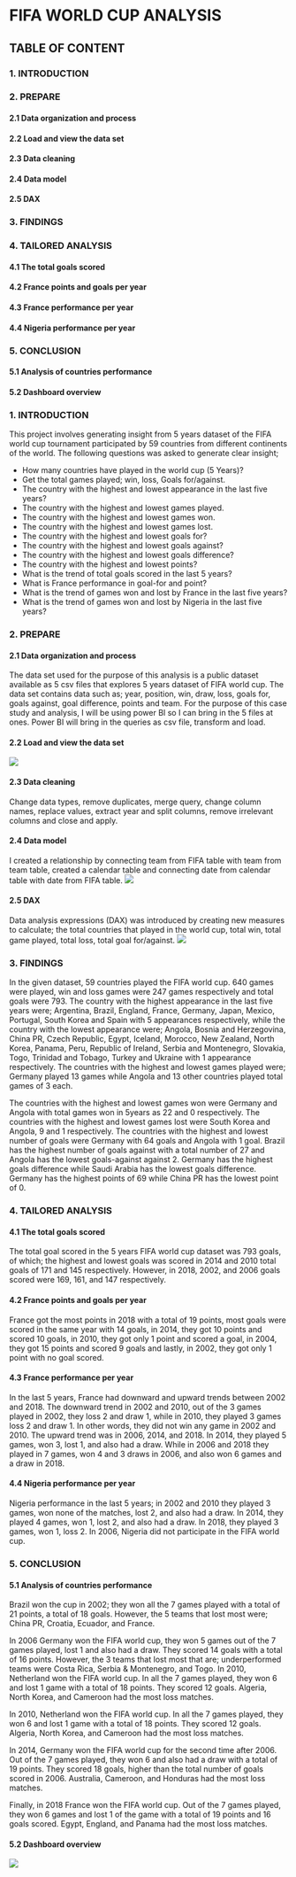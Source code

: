 #  **FIFA WORLD CUP ANALYSIS**

## TABLE OF CONTENT

### 1. INTRODUCTION
### 2. PREPARE
#### 2.1 Data organization and process
#### 2.2 Load and view the data set
#### 2.3 Data cleaning
#### 2.4 Data model
#### 2.5 DAX

### 3. FINDINGS
### 4. TAILORED ANALYSIS
#### 4.1 The total goals scored
#### 4.2 France points and goals per year
#### 4.3 France performance per year
#### 4.4 Nigeria performance per year

### 5. CONCLUSION 
#### 5.1 Analysis of countries performance
#### 5.2 Dashboard overview

### 1. INTRODUCTION 
This project involves generating insight from 5 years dataset of the FIFA world cup tournament 
participated by 59 countries from different continents of the world. 
The following questions was asked to generate clear insight; 
-	How many countries have played in the world cup (5 Years)? 
-	Get the total games played; win, loss, Goals for/against. 
-	The country with the highest and lowest appearance in the last five years? 
-	The country with the highest and lowest games played. 
-	The country with the highest and lowest games won. 
-	The country with the highest and lowest games lost. 
-	The country with the highest and lowest goals for? 
-	The country with the highest and lowest goals against? 
-	The country with the highest and lowest goals difference? 
-	The country with the highest and lowest points? 
-	What is the trend of total goals scored in the last 5 years?
-	What is France performance in goal-for and point?
-	What is the trend of games won and lost by France in the last five years?
-	What is the trend of games won and lost by Nigeria in the last five years?

### 2. PREPARE

#### 2.1 Data organization and process
The data set used for the purpose of this analysis is a public dataset available as 5 csv files that explores 5 years dataset of FIFA world cup. The data set contains data such as; year, position, win, draw, loss, goals for, goals against, goal difference, points and team. For the purpose of this case study and analysis, I will be using power BI so I can bring in the 5 files at ones. Power BI will bring in the queries as csv file, transform and load.

#### 2.2 Load and view the data set
![](image.query.png)

#### 2.3 Data cleaning
Change data types, remove duplicates, merge query, change column names, replace values, extract year and split columns, remove irrelevant columns and close and apply.

#### 2.4 Data model
I created a relationship by connecting team from FIFA table with team from team table, created a calendar table and connecting date from calendar table with date from FIFA table.
![](image.data_model.png)

#### 2.5 DAX
Data analysis expressions (DAX) was introduced by creating new measures to calculate; the total countries that played in the world cup, total win, total game played, total loss, total goal for/against.
![](image.DAX.png)

### 3. FINDINGS
 
In the given dataset, 59 countries played the FIFA world cup. 640 games were played, win and loss games were 247 games respectively and total goals were 793. 
The country with the highest appearance in the last five years were; Argentina, Brazil, England, France, Germany, Japan, Mexico, Portugal, South Korea and Spain with 5 appearances respectively, while the country with the lowest appearance were; Angola, Bosnia and Herzegovina, China PR, Czech Republic, Egypt, Iceland, Morocco, New Zealand, North Korea, Panama, Peru, Republic of Ireland, Serbia and Montenegro, Slovakia, Togo, Trinidad and Tobago, Turkey and Ukraine with 1 appearance respectively.
The countries with the highest and lowest games played were; Germany played 13 games while 
Angola and 13 other countries played total games of 3 each.

The countries with the highest and lowest games won were Germany and Angola with total games won in 5years as 22 and 0 respectively. 
The countries with the highest and lowest games lost were South Korea and Angola, 9 and 1 
respectively. 
The countries with the highest and lowest number of goals were Germany with 64 goals and Angola with 1 goal. 
Brazil has the highest number of goals against with a total number of 27 and Angola has the lowest goals-against against 2. 
Germany has the highest goals difference while Saudi Arabia has the lowest goals difference.
Germany has the highest points of 69 while China PR has the lowest point of 0.


### 4. TAILORED ANALYSIS 

#### 4.1 The total goals scored 
The total goal scored in the 5 years FIFA world cup dataset was 793 goals, of which; the highest and lowest goals was scored in 2014 and 2010 total goals of 171 and 145 respectively. 
However, in 2018, 2002, and 2006 goals scored were 169, 161, and 147 respectively. 

#### 4.2 France points and goals per year

France got the most points in 2018 with a total of 19 points, most goals were scored in the same year with 14 goals, in 2014, they got 10 points and scored 10 goals, in 2010, they got only 1 point and scored a goal, in 2004, they got 15 points and scored 9 goals and lastly, in 2002, they got only 1 point with no goal scored. 
	
#### 4.3 France performance per year

In the last 5 years, France had downward and upward trends between 2002 and 2018. 
The downward trend in 2002 and 2010, out of the 3 games played in 2002, they loss 2 and draw 1, while in 2010, they played 3 games loss 2 and draw 1. In other words, they did not win any game in 2002 and 2010. The upward trend was in 2006, 2014, and 2018. In 2014, they played 5 games, won 3, lost 1, and also had a draw. While in 2006 and 2018 they played in 7 games, won 4 and 3 draws in 2006, and also won 6 games and a draw in 2018. 

#### 4.4 Nigeria performance per year

Nigeria performance in the last 5 years; in 2002 and 2010 they played 3 games, won none of the matches, lost 2, and also had a draw. 
In 2014, they played 4 games, won 1, lost 2, and also had a draw. 
In 2018, they played 3 games, won 1, loss 2. 
In 2006, Nigeria did not participate in the FIFA world cup. 


### 5. CONCLUSION

#### 5.1 Analysis of countries performance

Brazil won the cup in 2002; they won all the 7 games played with a total of 21 points, a total of 18 goals. However, the 5 teams that lost most were; China PR, Croatia, Ecuador, and France.

In 2006 Germany won the FIFA world cup, they won 5 games out of the 7 games played, lost 1 and also had a draw. They scored 14 goals with a total of 16 points. However, the 3 teams that lost most that are; underperformed teams were Costa Rica, Serbia & Montenegro, and Togo. 
In 2010, Netherland won the FIFA world cup. In all the 7 games played, they won 6 and lost 1 game with a total of 18 points. They scored 12 goals. Algeria, North Korea, and Cameroon had the most loss matches.

In 2010, Netherland won the FIFA world cup. In all the 7 games played, they won 6 and lost 1 game with a total of 18 points. They scored 12 goals. Algeria, North Korea, and Cameroon had the most loss matches. 

In 2014, Germany won the FIFA world cup for the second time after 2006. Out of the 7 games 
played, they won 6 and also had a draw with a total of 19 points. They scored 18 goals, higher than the total number of goals scored in 2006. Australia, Cameroon, and Honduras had the most loss matches. 

Finally, in 2018 France won the FIFA world cup. Out of the 7 games played, they won 6 games and lost 1 of the game with a total of 19 points and 16 goals scored. Egypt, England, and Panama had the most loss matches.


#### 5.2 Dashboard overview
![](image.dashboard.png)














